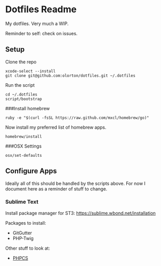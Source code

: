 # Dotfiles Readme

My dotfiles. Very much a WIP.

Reminder to self: check on issues.

## Setup

Clone the repo

    xcode-select --install
    git clone git@github.com:olorton/dotfiles.git ~/.dotfiles

Run the script
    
    cd ~/.dotfiles
    script/bootstrap

###Install homebrew

    ruby -e "$(curl -fsSL https://raw.github.com/mxcl/homebrew/go)"

Now install my preferred list of homebrew apps.

    homebrew/install


###OSX Settings
    
    osx/set-defaults

## Configure Apps

Ideally all of this should be handled by the scripts above. For now I document here as a reminder of stuff to change.

### Sublime Text

Install package manager for ST3: https://sublime.wbond.net/installation

Packages to install:

- GitGutter
- PHP-Twig

Other stuff to look at:

- [PHPCS](http://www.soulbroken.co.uk/code/sublimephpcs/)
